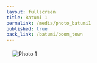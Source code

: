 ```yaml
---
layout: fullscreen
title: Batumi 1
permalink: /media/photo_batumi1
published: true
back_link: /batumi/boom_town
---
```


<div style="margin: 20px auto;">

    <img src="http://bennettcreations.de/files/bennettcreations/photos/Georgia%20Batumi%202024/IMG09438sm.jpg" alt="Photo 1" style="max-width: 100%; height: auto;">

</div>
